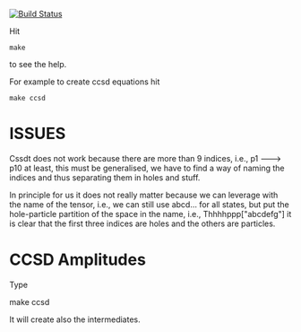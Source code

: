 [![Build Status](https://travis-ci.org/alejandrogallo/hirata.svg?branch=master)](https://travis-ci.org/alejandrogallo/hirata)

Hit

 `make`

to see the help.

For example to create ccsd equations hit

  `make ccsd`

# ISSUES

Cssdt does not work because there are more than 9 indices, i.e., p1 ---> p10 at
least, this must be generalised, we have to find a way of naming the indices
and thus separating them in holes and stuff.

In principle for us it does not really matter because we can leverage with the
name of the tensor, i.e., we can still use abcd... for all states, but put the
hole-particle partition of the space in the name, i.e., Thhhhppp["abcdefg"] it
is clear that the first three indices are holes and the others are particles.


# CCSD Amplitudes

Type

  make ccsd

It will create also the intermediates.

